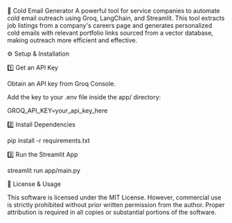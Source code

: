📧 Cold Email Generator
A powerful tool for service companies to automate cold email outreach using Groq, LangChain, and Streamlit. This tool extracts job listings from a company's careers page and generates personalized cold emails with relevant portfolio links sourced from a vector database, making outreach more efficient and effective.

⚙️ Setup & Installation

1️⃣ Get an API Key

Obtain an API key from Groq Console.

Add the key to your .env file inside the app/ directory:

GROQ_API_KEY=your_api_key_here

2️⃣ Install Dependencies

pip install -r requirements.txt

3️⃣ Run the Streamlit App

streamlit run app/main.py

📜 License & Usage

This software is licensed under the MIT License. However, commercial use is strictly prohibited without prior written permission from the author. Proper attribution is required in all copies or substantial portions of the software.



